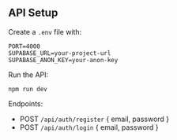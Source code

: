 ## API Setup

Create a `.env` file with:

```
PORT=4000
SUPABASE_URL=your-project-url
SUPABASE_ANON_KEY=your-anon-key
```

Run the API:

```
npm run dev
```

Endpoints:
- POST `/api/auth/register` { email, password }
- POST `/api/auth/login` { email, password }



